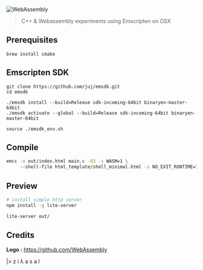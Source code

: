 ![WebAssembly]( https://avatars1.githubusercontent.com/u/11578470?s=200&v=4 "WebAssembly")
> C++ & Webassembly experiments using Emscripten on OSX


## Prerequisites
```
brew install cmake
```
## Emscripten SDK
```
git clone https://github.com/juj/emsdk.git
cd emsdk

./emsdk install --build=Release sdk-incoming-64bit binaryen-master-64bit
./emsdk activate --global --build=Release sdk-incoming-64bit binaryen-master-64bit

source ./emsdk_env.sh
```

## Compile
```sh
emcc -o out/index.html main.c -O3 -s WASM=1 \ 
     --shell-file html_template/shell_minimal.html -s NO_EXIT_RUNTIME=1
```

## Preview

```sh
# install simple http server
npm install -g lite-server
```

```sh
lite-server out/
```
## Credits
**Logo :** https://github.com/WebAssembly

|> z i λ a s a l
